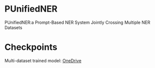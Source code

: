 # PUnifiedNER

PUnifiedNER:a Prompt-Based NER System Jointly Crossing Multiple NER Datasets

# Checkpoints

Multi-dataset trained model: [OneDrive](https://sensetime-my.sharepoint.cn/:f:/g/personal/lujinghui1_sensetime_com/EpV6UmRaSD5Kj2ey12o9iP0BXORx7EctEgvMP0EO5VCb2g?e=pXevec)
